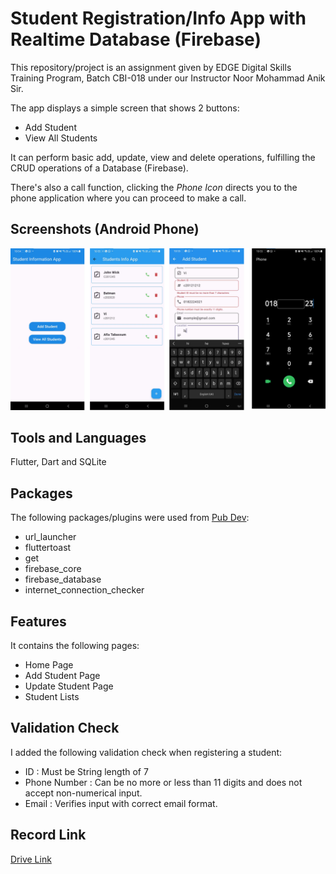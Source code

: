 # Student Registration/Info App with Realtime Database (Firebase)

This repository/project is an assignment given by EDGE Digital Skills Training Program, Batch CBI-018 under our Instructor Noor Mohammad Anik Sir.

The app displays a simple screen that shows 2 buttons:

- Add Student
- View All Students

It can perform basic add, update, view and delete operations, fulfilling the CRUD operations of a Database (Firebase).

There's also a call function, clicking the _Phone Icon_ directs you to the phone application where you can proceed to make a call.

## Screenshots (Android Phone)

![Screenshot](/assets/student.png)


## Tools and Languages
Flutter, Dart and SQLite

## Packages

The following packages/plugins were used from [Pub Dev](https://pub.dev/ "Pub dev"):

- url_launcher
- fluttertoast
- get
- firebase_core
- firebase_database
- internet_connection_checker


## Features 

It contains the following pages:
- Home Page
- Add Student Page
- Update Student Page
- Student Lists

## Validation Check

I added the following validation check when registering a student:
- ID : Must be String length of 7
- Phone Number : Can be no more or less than 11 digits and does not accept non-numerical input.
- Email : Verifies input with correct email format.

## Record Link
[Drive Link](https://drive.google.com/file/d/14bT8tgzxcnUvMyTs_HQwlA1pZ-b1jlJD/view?usp=sharing "Drive")
